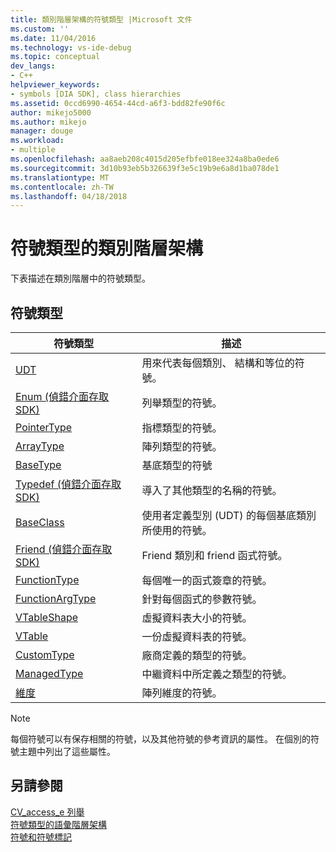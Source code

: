 ```yaml
---
title: 類別階層架構的符號類型 |Microsoft 文件
ms.custom: ''
ms.date: 11/04/2016
ms.technology: vs-ide-debug
ms.topic: conceptual
dev_langs:
- C++
helpviewer_keywords:
- symbols [DIA SDK], class hierarchies
ms.assetid: 0ccd6990-4654-44cd-a6f3-bdd82fe90f6c
author: mikejo5000
ms.author: mikejo
manager: douge
ms.workload:
- multiple
ms.openlocfilehash: aa8aeb208c4015d205efbfe018ee324a8ba0ede6
ms.sourcegitcommit: 3d10b93eb5b326639f3e5c19b9e6a8d1ba078de1
ms.translationtype: MT
ms.contentlocale: zh-TW
ms.lasthandoff: 04/18/2018
---
```

# <a name="class-hierarchy-of-symbol-types"></a>符號類型的類別階層架構
下表描述在類別階層中的符號類型。  
  
## <a name="symbol-types"></a>符號類型  
  
|符號類型|描述|  
|-----------------|-----------------|  
|[UDT](../../debugger/debug-interface-access/udt.md)|用來代表每個類別、 結構和等位的符號。|  
|[Enum (偵錯介面存取 SDK)](../../debugger/debug-interface-access/enum-debug-interface-access-sdk.md)|列舉類型的符號。|  
|[PointerType](../../debugger/debug-interface-access/pointertype.md)|指標類型的符號。|  
|[ArrayType](../../debugger/debug-interface-access/arraytype.md)|陣列類型的符號。|  
|[BaseType](../../debugger/debug-interface-access/basetype.md)|基底類型的符號|  
|[Typedef (偵錯介面存取 SDK)](../../debugger/debug-interface-access/typedef-debug-interface-access-sdk.md)|導入了其他類型的名稱的符號。|  
|[BaseClass](../../debugger/debug-interface-access/baseclass.md)|使用者定義型別 (UDT) 的每個基底類別所使用的符號。|  
|[Friend (偵錯介面存取 SDK)](../../debugger/debug-interface-access/friend-debug-interface-access-sdk.md)|Friend 類別和 friend 函式符號。|  
|[FunctionType](../../debugger/debug-interface-access/functiontype.md)|每個唯一的函式簽章的符號。|  
|[FunctionArgType](../../debugger/debug-interface-access/functionargtype.md)|針對每個函式的參數符號。|  
|[VTableShape](../../debugger/debug-interface-access/vtableshape.md)|虛擬資料表大小的符號。|  
|[VTable](../../debugger/debug-interface-access/vtable.md)|一份虛擬資料表的符號。|  
|[CustomType](../../debugger/debug-interface-access/customtype.md)|廠商定義的類型的符號。|  
|[ManagedType](../../debugger/debug-interface-access/managedtype.md)|中繼資料中所定義之類型的符號。|  
|[維度](../../debugger/debug-interface-access/dimension.md)|陣列維度的符號。|  
  
> [!NOTE]
>  每個符號可以有保存相關的符號，以及其他符號的參考資訊的屬性。 在個別的符號主題中列出了這些屬性。  
  
## <a name="see-also"></a>另請參閱  
 [CV_access_e 列舉](../../debugger/debug-interface-access/cv-access-e.md)   
 [符號類型的語彙階層架構](../../debugger/debug-interface-access/lexical-hierarchy-of-symbol-types.md)   
 [符號和符號標記](../../debugger/debug-interface-access/symbols-and-symbol-tags.md)
